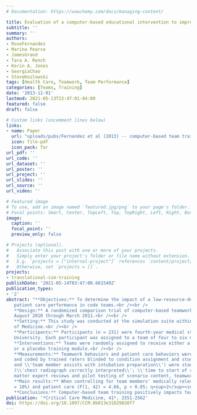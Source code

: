 ```yaml
---
# Documentation: https://wowchemy.com/docs/managing-content/

title: Evaluation of a computer-based educational intervention to improve medical teamwork and performance during simulated patient resuscitations
subtitle: ''
summary: ''
authors:
- RoseFernandez
- Marina Pearce
- JamesGrand
- Tara A. Rench
- Kerin A. Jones
- GeorgiaChao
- SteveKozlowski
tags: [Health Care, Teamwork, Team Performance]
categories: [Teams, Training]
date: '2013-11-01'
lastmod: 2021-05-13T23:47:01-04:00
featured: false
draft: false

# Custom links (uncomment lines below)
links:
- name: Paper
  url: "uploads/pubs/Fernandez et al (2013) -- computer-based team training for EM teams.pdf"
  icon: file-pdf
  icon_pack: far
url_pdf: ''
url_code: ''
url_dataset: ''
url_poster: ''
url_project: ''
url_slides: ''
url_source: ''
url_video: ''

# Featured image
# To use, add an image named `featured.jpg/png` to your page's folder.
# Focal points: Smart, Center, TopLeft, Top, TopRight, Left, Right, BottomLeft, Bottom, BottomRight.
image:
  caption: ''
  focal_point: ''
  preview_only: false

# Projects (optional).
#   Associate this post with one or more of your projects.
#   Simply enter your project's folder or file name without extension.
#   E.g. `projects = ["internal-project"]` references `content/project/deep-learning/index.md`.
#   Otherwise, set `projects = []`.
projects:
- translational-sim-training
publishDate: '2021-05-14T03:47:00.661540Z'
publication_types:
- '2'
abstract: "**Objectives:** To determine the impact of a low-resource-demand, easily disseminated computer-based teamwork process training intervention on teamwork behaviors and
   patient care performance in code teams.<br /><br />
   **Design:** A randomized comparison trial of computer-based teamwork training versus placebo training was conducted from
   August 2010 through March 2011.<br /><br />
   **Setting:** This study was conducted at the simulation suite within the Kado Family Clinical Skills Center, Wayne State University School
   of Medicine.<br /><br />
   **Participants:** Participants (n = 231) were fourth-year medical students and first-, second-, and third-year emergency medicine residents at Wayne State
   University. Each participant was assigned to a team of four to six members (n<sub>teams</sub> = 45).<br /><br />
   **Interventions:** Teams were randomly assigned to receive either a 25-minute computer-based training module targeting appropriate resuscitation teamwork behaviors
   or a placebo training module.<br /><br />
   **Measurements:** Teamwork behaviors and patient care behaviors were video recorded during high-fidelity simulated patient resuscitations
   and coded by trained raters blinded to condition assignment and study hypotheses. Teamwork behavior items (e.g., \\'chest radiograph findings communicated to team\\'
   and \\'team member assists with intubation preparation\\') were standardized before combining to create overall teamwork scores. Similarly, patient care items
   (\\'chest radiograph correctly interpreted\\'; \\'time to start of compressions\\') were standardized before combining to create overall patient care scores. Subject
   matter expert reviews and pilot testing of scenario content, teamwork items, and patient care items provided evidence of content validity.<br /><br />
   **Main results:** When controlling for team members' medically relevant experience, teams in the training condition demonstrated better teamwork (F(1, 42) = 4.81, p < 0.05; η<sup>2</sup><sub>p</sub>
   = 10%) and patient care (F(1, 42) = 4.66, p < 0.05; η<sup>2</sup><sub>p</sub> = 10%) than did teams in the placebo condition.<br /><br />
   **Conclusions:** Computer-based team training positively impacts teamwork and patient care during simulated patient resuscitations. This low-resource team training intervention may help to address the dissemination and sustainability issues associated with larger, more costly team training programs."
publication: '*Critical Care Medicine, 41*, 2551-2562'
doi: https://doi.org/10.1097/CCM.0b013e31829828f7
---
```


